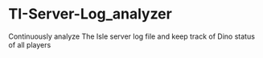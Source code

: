 # TI-Server-Log_analyzer
Continuously analyze The Isle server log file and keep track of Dino status of all players

